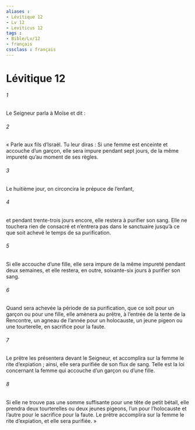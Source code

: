 ```yaml
---
aliases : 
- Lévitique 12
- Lv 12
- Leviticus 12
tags : 
- Bible/Lv/12
- français
cssclass : français
---
```


# Lévitique 12

###### 1
Le Seigneur parla à Moïse et dit :
###### 2
« Parle aux fils d’Israël. Tu leur diras : Si une femme est enceinte et accouche d’un garçon, elle sera impure pendant sept jours, de la même impureté qu’au moment de ses règles.
###### 3
Le huitième jour, on circoncira le prépuce de l’enfant,
###### 4
et pendant trente-trois jours encore, elle restera à purifier son sang. Elle ne touchera rien de consacré et n’entrera pas dans le sanctuaire jusqu’à ce que soit achevé le temps de sa purification.
###### 5
Si elle accouche d’une fille, elle sera impure de la même impureté pendant deux semaines, et elle restera, en outre, soixante-six jours à purifier son sang.
###### 6
Quand sera achevée la période de sa purification, que ce soit pour un garçon ou pour une fille, elle amènera au prêtre, à l’entrée de la tente de la Rencontre, un agneau de l’année pour un holocauste, un jeune pigeon ou une tourterelle, en sacrifice pour la faute.
###### 7
Le prêtre les présentera devant le Seigneur, et accomplira sur la femme le rite d’expiation ; ainsi, elle sera purifiée de son flux de sang. Telle est la loi concernant la femme qui accouche d’un garçon ou d’une fille.
###### 8
Si elle ne trouve pas une somme suffisante pour une tête de petit bétail, elle prendra deux tourterelles ou deux jeunes pigeons, l’un pour l’holocauste et l’autre pour le sacrifice pour la faute. Le prêtre accomplira sur la femme le rite d’expiation, et elle sera purifiée. »
